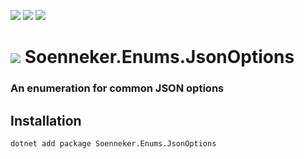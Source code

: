 [![](https://img.shields.io/nuget/v/Soenneker.Enums.JsonOptions.svg?style=for-the-badge)](https://www.nuget.org/packages/Soenneker.Enums.JsonOptions/)
[![](https://img.shields.io/github/actions/workflow/status/soenneker/soenneker.enums.jsonoptions/publish-package.yml?style=for-the-badge)](https://github.com/soenneker/soenneker.enums.jsonoptions/actions/workflows/publish-package.yml)
[![](https://img.shields.io/nuget/dt/Soenneker.Enums.JsonOptions.svg?style=for-the-badge)](https://www.nuget.org/packages/Soenneker.Enums.JsonOptions/)

# ![](https://user-images.githubusercontent.com/4441470/224455560-91ed3ee7-f510-4041-a8d2-3fc093025112.png) Soenneker.Enums.JsonOptions
### An enumeration for common JSON options

## Installation

```
dotnet add package Soenneker.Enums.JsonOptions
```
